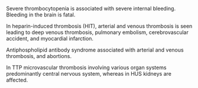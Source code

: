 Severe thrombocytopenia is associated with severe internal bleeding. Bleeding in the brain is fatal.

In heparin-induced thrombosis (HIT), arterial and venous thrombosis is seen leading to deep venous thrombosis, pulmonary embolism, cerebrovascular accident, and myocardial infarction.

Antiphospholipid antibody syndrome associated with arterial and venous thrombosis, and abortions.

In TTP microvascular thrombosis involving various organ systems predominantly central nervous system, whereas in HUS kidneys are affected.